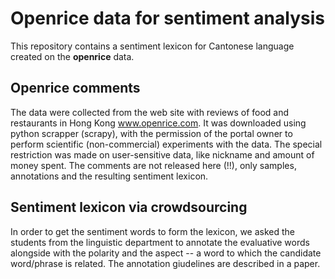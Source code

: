 # Openrice data for sentiment analysis

This repository contains a sentiment lexicon for Cantonese language created on the **openrice** data.   

## Openrice comments
The data were collected from the web site with reviews of food and restaurants in Hong Kong www.openrice.com. It was downloaded using python scrapper (scrapy), with the permission of the portal owner to perform scientific (non-commercial) experiments with the data. The special restriction was made on user-sensitive data, like nickname and amount of money spent. The comments are not released here (!!), only samples, annotations and the resulting sentiment lexicon.

## Sentiment lexicon via crowdsourcing
In order to get the sentiment words to form the lexicon, we asked the students from the linguistic department to annotate the evaluative words alongside with the polarity and the aspect -- a word to which the candidate word/phrase is related. The annotation giudelines are described in a paper.  
